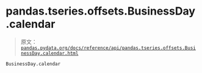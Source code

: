 # pandas.tseries.offsets.BusinessDay.calendar

> 原文：[`pandas.pydata.org/docs/reference/api/pandas.tseries.offsets.BusinessDay.calendar.html`](https://pandas.pydata.org/docs/reference/api/pandas.tseries.offsets.BusinessDay.calendar.html)

```py
BusinessDay.calendar
```
